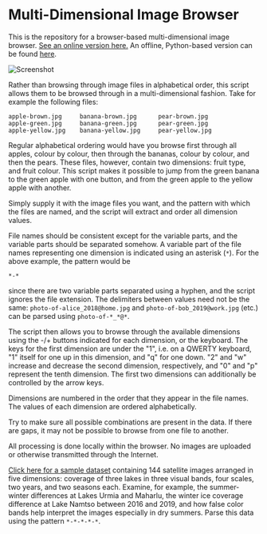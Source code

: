# Multi-Dimensional Image Browser

This is the repository for a browser-based multi-dimensional image browser. [See an online version here.](https://mdib.lrk.tools) An offline, Python-based version can be found [here](https://github.com/lrkrol/Multi-Dimensional-Image-Browser).

![Screenshot](/mdib.png)

Rather than browsing through image files in alphabetical order, this script allows them to be browsed through in a multi-dimensional fashion. Take for example the following files:

```
apple-brown.jpg     banana-brown.jpg      pear-brown.jpg
apple-green.jpg     banana-green.jpg      pear-green.jpg
apple-yellow.jpg    banana-yellow.jpg     pear-yellow.jpg
```

Regular alphabetical ordering would have you browse first through all apples, colour by colour, then through the bananas, colour by colour, and then the pears. These files, however, contain two dimensions: fruit type, and fruit colour. This script makes it possible to jump from the green banana to the green apple with one button, and from the green apple to the yellow apple with another.

Simply supply it with the image files you want, and the pattern with which the files are named, and the script will extract and order all dimension values.

File names should be consistent except for the variable parts, and the variable parts should be separated somehow. A variable part of the file names representing one dimension is indicated using an asterisk (`*`). For the above example, the pattern would be

```
*-*
```

since there are two variable parts separated using a hyphen, and the script ignores the file extension. The delimiters between values need not be the same: `photo-of-alice_2018@home.jpg` and `photo-of-bob_2019@work.jpg` (etc.) can be parsed using `photo-of-*_*@*`.

The script then allows you to browse through the available dimensions using the -/+ buttons indicated for each dimension, or the keyboard. The keys for the first dimension are under the "1", i.e. on a QWERTY keyboard, "1" itself for one up in this dimension, and "q" for one down. "2" and "w" increase and decrease the second dimension, respectively, and "0" and "p" represent the tenth dimension. The first two dimensions can additionally be controlled by the arrow keys.

Dimensions are numbered in the order that they appear in the file names. The values of each dimension are ordered alphabetically.

Try to make sure all possible combinations are present in the data. If there are gaps, it may not be possible to browse from one file to another.

All processing is done locally within the browser. No images are uploaded or otherwise transmitted through the Internet.

[Click here for a sample dataset](https://mdib.lrk.tools/lakes.zip) containing 144 satellite images arranged in five dimensions: coverage of three lakes in three visual bands, four scales, two years, and two seasons each. Examine, for example, the summer-winter differences at Lakes Urmia and Maharlu, the winter ice coverage difference at Lake Namtso between 2016 and 2019, and how false color bands help interpret the images especially in dry summers. Parse this data using the pattern `*-*-*-*-*`.